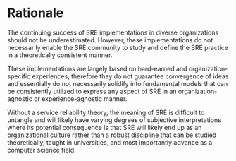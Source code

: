 # Rationale
The continuing success of SRE implementations in diverse organizations should not be underestimated. However, these implementations do not necessarily enable the SRE community to study and define the SRE practice in a theoretically consistent manner.

These implementations are largely based on hard-earned and organization-specific experiences, therefore they do not guarantee convergence of ideas and essentially do not necessarily solidify into fundamental models that can be consistently utilized to express any aspect of SRE in an organization-agnostic or experience-agnostic manner.

Without a service reliability theory, the meaning of SRE is difficult to untangle and will likely have varying degrees of subjective interpretations where its potential consequence is that SRE will likely end up as an organizational culture rather than a robust discipline that can be studied theoretically, taught in universities, and most importantly advance as a computer science field.
